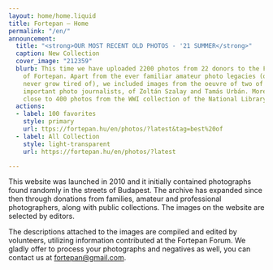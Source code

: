```yaml
---
layout: home/home.liquid
title: Fortepan — Home
permalink: "/en/"
announcement:
  title: "<strong>OUR MOST RECENT OLD PHOTOS - '21 SUMMER</strong>"
  caption: New Collection
  cover_image: "212359"
  blurb: This time we have uploaded 2200 photos from 22 donors to the Fresh section
    of Fortepan. Apart from the ever familiar amateur photo legacies (ones we can
    never grow tired of), we included images from the oeuvre of two of our pivotally
    important photo journalists, of Zoltán Szalay and Tamás Urbán. Moreover, we selected
    close to 400 photos from the WWI collection of the National Library of Austria.
  actions:
  - label: 100 favorites
    style: primary
    url: ttps://fortepan.hu/en/photos/?latest&tag=best%20of
  - label: All Collection
    style: light-transparent
    url: https://fortepan.hu/en/photos/?latest

---
```

This website was launched in 2010 and it initially contained photographs found randomly in the streets of Budapest. The archive has expanded since then through donations from families, amateur and professional photographers, along with public collections. The images on the website are selected by editors.

The descriptions attached to the images are compiled and edited by volunteers, utilizing information contributed at the Fortepan Forum. We gladly offer to process your photographs and negatives as well, you can contact us at [fortepan@gmail.com](mailto:fortepan@gmail.com).